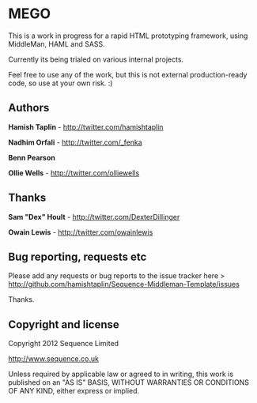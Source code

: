 MEGO
====

This is a work in progress for a rapid HTML prototyping framework, using MiddleMan, HAML and SASS.

Currently its being trialed on various internal projects.

Feel free to use any of the work, but this is not external production-ready code, so use at your own risk. :)


Authors
-------

**Hamish Taplin** - http://twitter.com/hamishtaplin

**Nadhim Orfali** - http://twitter.com/_fenka

**Benn Pearson**

**Ollie Wells** - http://twitter.com/olliewells


Thanks
-------

**Sam "Dex" Hoult** - http://twitter.com/DexterDillinger

**Owain Lewis** - http://twitter.com/owainlewis


Bug reporting, requests etc
---------------------
Please add any requests or bug reports to the issue tracker here > http://github.com/hamishtaplin/Sequence-Middleman-Template/issues

Thanks.


Copyright and license
---------------------

Copyright 2012 Sequence Limited

http://www.sequence.co.uk

Unless required by applicable law or agreed to in writing, this work is published on an "AS IS" BASIS,
WITHOUT WARRANTIES OR CONDITIONS OF ANY KIND, either express or implied.
